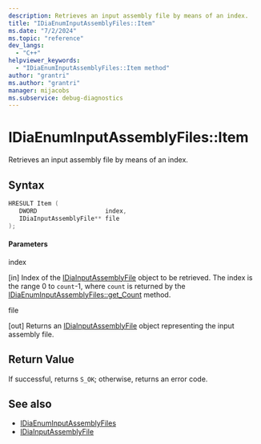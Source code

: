 ```yaml
---
description: Retrieves an input assembly file by means of an index.
title: "IDiaEnumInputAssemblyFiles::Item"
ms.date: "7/2/2024"
ms.topic: "reference"
dev_langs:
  - "C++"
helpviewer_keywords:
  - "IDiaEnumInputAssemblyFiles::Item method"
author: "grantri"
ms.author: "grantri"
manager: mijacobs
ms.subservice: debug-diagnostics
---
```


# IDiaEnumInputAssemblyFiles::Item

Retrieves an input assembly file by means of an index.

## Syntax

```c++
HRESULT Item ( 
   DWORD                   index,
   IDiaInputAssemblyFile** file
);
```

#### Parameters

index

[in] Index of the [IDiaInputAssemblyFile](../../debugger/debug-interface-access/idiainputassemblyfile.md) object to be retrieved. The index is the range 0 to `count`-1, where `count` is returned by the [IDiaEnumInputAssemblyFiles::get_Count](../../debugger/debug-interface-access/idiaenuminputassemblyfiles-get-count.md) method.

file

[out] Returns an [IDiaInputAssemblyFile](../../debugger/debug-interface-access/idiainputassemblyfile.md) object representing the input assembly file.

## Return Value

If successful, returns `S_OK`; otherwise, returns an error code.

## See also

- [IDiaEnumInputAssemblyFiles](../../debugger/debug-interface-access/idiaenumininputassemblyfiles.md)
- [IDiaInputAssemblyFile](../../debugger/debug-interface-access/idiainputassemblyfile.md)
